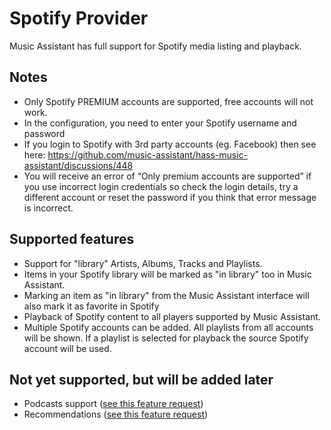# Spotify Provider

Music Assistant has full support for Spotify media listing and playback.

## Notes

- Only Spotify PREMIUM accounts are supported, free accounts will not work.
- In the configuration, you need to enter your Spotify username and password
- If you login to Spotify with 3rd party accounts (eg. Facebook) then see here: https://github.com/music-assistant/hass-music-assistant/discussions/448 
- You will receive an error of “Only premium accounts are supported” if you use incorrect login credentials so check the login details, try a different account or reset the password if you think that error message is incorrect.

## Supported features

- Support for "library" Artists, Albums, Tracks and Playlists.
- Items in your Spotify library will be marked as "in library" too in Music Assistant.
- Marking an item as "in library" from the Music Assistant interface will also mark it as favorite in Spotify
- Playback of Spotify content to all players supported by Music Assistant.
- Multiple Spotify accounts can be added. All playlists from all accounts will be shown. If a playlist is selected for playback the source Spotify account will be used.

## Not yet supported, but will be added later

- Podcasts support ([see this feature request](https://github.com/music-assistant/hass-music-assistant/discussions/429))
- Recommendations ([see this feature request](https://github.com/music-assistant/hass-music-assistant/discussions/535))